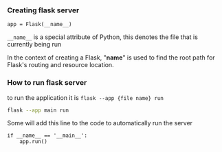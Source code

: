 ### Creating flask server

`app = Flask(__name__)`

`__name__` is a special attribute of Python, this denotes the file that is currently being run

In the context of creating a Flask, "__name__" is used to find the root path for Flask's routing and resource location.


### How to run flask server

to run the application it is `flask --app {file name} run` 


```bash
flask --app main run
```

Some will add this line to the code to automatically run the server

```
if __name__ == '__main__':
    app.run()
```